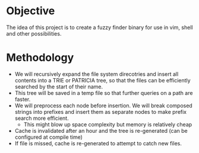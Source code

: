 # Objective
The idea of this project is to create a fuzzy finder binary for use in vim, shell and other possibilities.

# Methodology
- We will recursively expand the file system direcotries and insert all contents into a TRIE or PATRICIA tree, so that the files can be efficiently searched by the start of their name.
- This tree will be saved in a temp file so that further queries on a path are faster.
- We will preprocess each node before insertion. We will break composed strings into prefixes and insert them as separate nodes to make prefix search more efficient.
  - This might blow up space complexity but memory is relatively cheap
- Cache is invalidated after an hour and the tree is re-generated (can be configured at compile time)
- If file is missed, cache is re-generated to attempt to catch new files.
